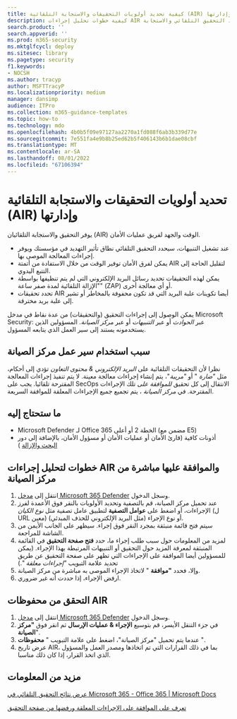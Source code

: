 ```yaml
---
title: كيفية تحديد أولويات التحقيقات والاستجابة التلقائية (AIR) وإدارتها.
description: كيفية خطوات تحليل إجراءات AIR والموافقة عليها مباشرة من مركز الصيانة. عند تشغيل التنبيهات، يحدد التحقيق التلقائي والاستجابة (AIR) نطاق تأثير التهديد في مؤسستك وتوفير إجراءات المعالجة الموصى بها.
search.product: ''
search.appverid: ''
ms.prod: m365-security
ms.mktglfcycl: deploy
ms.sitesec: library
ms.pagetype: security
f1.keywords:
- NOCSH
ms.author: tracyp
author: MSFTTracyP
ms.localizationpriority: medium
manager: dansimp
audience: ITPro
ms.collection: m365-guidance-templates
ms.topic: how-to
ms.technology: mdo
ms.openlocfilehash: 4b0b5f09e97127aa2270a1fd088f6ab3b339d77e
ms.sourcegitcommit: 7e551fa4e9b8b25ed62b5f406143b6b1dae08cbf
ms.translationtype: MT
ms.contentlocale: ar-SA
ms.lasthandoff: 08/01/2022
ms.locfileid: "67106394"
---
```

# <a name="prioritize-and-manage-automated-investigations-and-response-air"></a>تحديد أولويات التحقيقات والاستجابة التلقائية (AIR) وإدارتها

يوفر التحقيق والاستجابة التلقائيان (AIR) الوقت والجهد لفريق عمليات الأمان.

- عند تشغيل التنبيهات، سيحدد التحقيق التلقائي نطاق تأثير التهديد في مؤسستك ويوفر إجراءات المعالجة الموصى بها.
- يمكن لفرق الأمان توفير الوقت من خلال الاستفادة من أتمتة AIR لتقليل الحاجة إلى التتبع اليدوي.
- يمكن لهذه التحقيقات تحديد رسائل البريد الإلكتروني التي لم يتم تنظيفها بواسطة "الإزالة التلقائية لمدة صفر ساعة" (ZAP) أو أي معالجة أخرى.
- تحدد تحقيقات AIR أيضا تكوينات علبة البريد التي قد تكون محفوفة بالمخاطر أو تشير إلى علبة بريد مخترقة.

يمكن الوصول إلى إجراءات التحقيق (والتحقيقات) من عدة نقاط في مدخل Microsoft Security: عبر *الحوادث* أو عبر *التنبيهات* أو عبر *مركز الصيانة*. المسؤولين الذين يستخدمونه يستند إلى سير العمل الذي يتابعه المسؤول.

## <a name="why-use-the-action-center-workflow"></a>سبب استخدام سير عمل مركز الصيانة

نظرا لأن التحقيقات التلقائية على *البريد الإلكتروني & محتوى التعاون* تؤدي إلى أحكام، مثل *"ضارة* " أو *"مريبة*"، يتم إنشاء إجراءات معالجة معينة. لا يتم تنفيذ إجراءات المعالجة المقترحة تلقائيا. يجب على SecOps الانتقال إلى كل تحقيق *للموافقة على* تلك الإجراءات المقترحة. في *مركز الصيانة* ، يتم تجميع جميع الإجراءات المعلقة للموافقة السريعة.

## <a name="what-youll-need"></a>ما ستحتاج إليه

- Microsoft Defender لـ Office 365 الخطة 2 أو أعلى (مضمن مع E5)
- أذونات كافية (قارئ الأمان أو عمليات الأمان أو مسؤول الأمان، بالإضافة إلى دور [البحث والإزالة](../permissions-microsoft-365-security-center.md) )

## <a name="steps-to-analyze-and-approve-air-actions-directly-from-the-action-center"></a>خطوات لتحليل إجراءات AIR والموافقة عليها مباشرة من مركز الصيانة

1. انتقل إلى [مدخل Microsoft 365 Defender](https://security.microsoft.com/action-center) وسجل الدخول.
2. عند تحميل مركز الصيانة، قم بالتصفية وتحديد الأولويات بالنقر فوق الأعمدة لفرز الإجراءات، أو اضغط على **عوامل التصفية** لتطبيق عامل تصفية مثل *نوع الكيان* (ل URL معين) أو نوع الإجراء (مثل البريد الإلكتروني للحذف المبدئي).
3. سيتم فتح قائمة منبثقة بمجرد النقر فوق إجراء. سيظهر على الجانب الأيمن من الشاشة للمراجعة.
4. لمزيد من المعلومات حول سبب طلب إجراء ما، حدد **فتح صفحة التحقيق** في القائمة المنبثقة لمعرفة المزيد حول التحقيق أو التنبيهات المرتبطة بهذا الإجراء. (يمكن للمسؤولين أيضا الموافقة على الإجراءات التي تظهر على صفحة التحقيق عن طريق تحديد علامة التبويب *"إجراءات معلقة* ".)
5. وإلا، فحدد **"موافقة** " لاتخاذ الإجراء الموصى به مباشرة من مركز الصيانة.
6. ارفض الإجراء، إذا حددت أنه غير ضروري.

## <a name="check-air-history"></a>التحقق من محفوظات AIR

1. انتقل إلى [مدخل Microsoft 365 Defender](https://security.microsoft.com) وسجل الدخول.
2. في جزء التنقل الأيسر، قم بتوسيع **الإجراء & عمليات الإرسال** ثم انقر فوق **"مركز الصيانة**".
3. عندما يتم تحميل "مركز الصيانة"، اضغط على علامة التبويب " **محفوظات** ".
4. عرض تاريخ AIR، بما في ذلك القرارات التي تم اتخاذها ومصدر العمل والمسؤول الذي اتخذ القرار، إذا كان ذلك مناسبا.

## <a name="more-information"></a>مزيد من المعلومات

[عرض نتائج التحقيق التلقائي في Microsoft 365 - Office 365 | Microsoft Docs](../air-view-investigation-results.md)

[تعرف على الموافقة على الإجراءات المعلقة ورفضها من صفحة التحقيق](../air-review-approve-pending-completed-actions.md)
